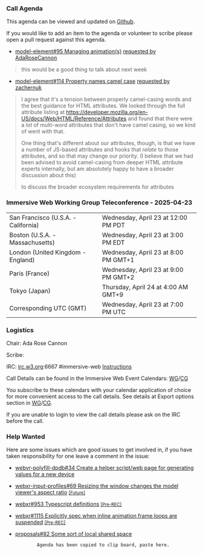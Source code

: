 ### Call Agenda

This agenda can be viewed and updated on [Github](https://github.com/immersive-web/administrivia/blob/main/meetings/2025/2025-04-23-Immersive_Web_Working_Group_Teleconference-agenda.md).

If you would like to add an item to the agenda or volunteer to scribe please open a pull request against this agenda.

* [model-element#95 Managing animation(s)](https://github.com/immersive-web/model-element/issues/95) [requested by AdaRoseCannon](https://github.com/immersive-web/model-element/issues/95#issuecomment-2814130049)
> this would be a good thing to talk about next week

* [model-element#114 Property names camel case](https://github.com/immersive-web/model-element/issues/114) [requested by zachernuk](https://github.com/immersive-web/model-element/issues/114#issuecomment-2819217928)
> I agree that it's a tension between properly camel-casing words and the best guidance for HTML attributes. We looked through the full attribute listing at https://developer.mozilla.org/en-US/docs/Web/HTML/Reference/Attributes and found that there were a _lot_ of multi-word attributes that don't have camel casing, so we kind of went with that.
>
>One thing that's different about our attributes, though, is that we have a number of JS-based attributes and hooks that _relate_ to those attributes, and so that may change our priority. 
>(I believe that we had been advised to avoid camel-casing from deeper HTML attribute experts internally, but am absolutely happy to have a broader discussion about this)
>
> to discuss the broader ecosystem requirements for attributes

### Immersive Web Working Group Teleconference - 2025-04-23

<table>
<tr><td> San Francisco (U.S.A. - California) <td> Wednesday, April 23 at 12:00 PM PDT
<tr><td> Boston (U.S.A. - Massachusetts) <td> Wednesday, April 23 at 3:00 PM EDT
<tr><td> London (United Kingdom - England) <td> Wednesday, April 23 at 8:00 PM GMT+1
<tr><td> Paris (France) <td> Wednesday, April 23 at 9:00 PM GMT+2
<tr><td> Tokyo (Japan) <td> Thursday, April 24 at 4:00 AM GMT+9
<tr><td> Corresponding UTC (GMT) <td> Wednesday, April 23 at 7:00 PM UTC
</table>

### Logistics

Chair: Ada Rose Cannon

Scribe:

IRC: [irc.w3.org](https://irc.w3.org/):6667 #immersive-web [Instructions](https://github.com/immersive-web/administrivia/blob/main/IRC.md)

Call Details can be found in the Immersive Web Event Calendars: [WG](https://www.w3.org/groups/wg/immersive-web/calendar/)/[CG](https://www.w3.org/groups/cg/immersive-web/calendar/)

You subscribe to these calendars with your calendar application of choice for more convenient access to the call details. See details at Export options section in [WG](https://www.w3.org/groups/wg/immersive-web/calendar/#export)/[CG](https://www.w3.org/groups/cg/immersive-web/calendar/#export).

If you are unable to login to view the call details please ask on the IRC before the call.

### Help Wanted

Here are some issues which are good issues to get involved in, if you have taken responsibility for one leave a comment in the issue:

- [webvr-polyfill-dpdb#34 Create a helper script/web page for generating values for a new device](https://github.com/immersive-web/webvr-polyfill-dpdb/issues/34)
- [webxr-input-profiles#69 Resizing the window changes the model viewer's aspect ratio](https://github.com/immersive-web/webxr-input-profiles/issues/69) [<small>[Future]</small>](https://api.github.com/repos/immersive-web/webxr-input-profiles/milestones/4)
- [webxr#953 Typescript definitions](https://github.com/immersive-web/webxr/issues/953) [<small>[Pre-REC]</small>](https://api.github.com/repos/immersive-web/webxr/milestones/16)
- [webxr#1115 Explicitly spec when inline animation frame loops are suspended](https://github.com/immersive-web/webxr/issues/1115) [<small>[Pre-REC]</small>](https://api.github.com/repos/immersive-web/webxr/milestones/16)
- [proposals#82 Some sort of local shared space](https://github.com/immersive-web/proposals/issues/82)


              Agenda has been copied to clip board, paste here.
